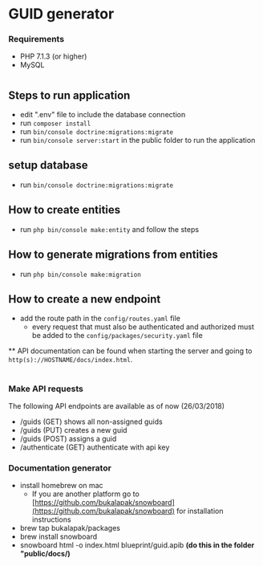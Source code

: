 # GUID generator

### Requirements
- PHP 7.1.3 (or higher)
- MySQL

#
## Steps to run application 
- edit ".env" file to include the database connection
- run `composer install`
- run `bin/console doctrine:migrations:migrate`
- run `bin/console server:start` in the public folder to run the application

## setup database
- run `bin/console doctrine:migrations:migrate`

## How to create entities
- run `php bin/console make:entity` and follow the steps

## How to generate migrations from entities
- run `php bin/console make:migration`

## How to create a new endpoint
- add the route path in the `config/routes.yaml` file
  - every request that must also be authenticated and authorized must be added to the `config/packages/security.yaml` file

** API documentation can be found when starting the server and going to `http(s)://HOSTNAME/docs/index.html`.

#
### Make API requests
The following API endpoints are available as of now (26/03/2018)
- /guids (GET) shows all non-assigned guids
- /guids (PUT) creates a new guid
- /guids (POST) assigns a guid
- /authenticate (GET) authenticate with api key

### Documentation generator
- install homebrew on mac
  - If you are another platform go to [https://github.com/bukalapak/snowboard](https://github.com/bukalapak/snowboard) for installation instructions
- brew tap bukalapak/packages
- brew install snowboard
- snowboard html -o index.html blueprint/guid.apib **(do this in the folder "public/docs/)**
